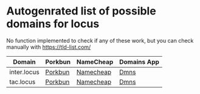 # Autogenrated list of possible domains for locus

No function implemented to check if any of these work, but you can check manually with https://tld-list.com/

| Domain | Porkbun | NameCheap | Domains App |
|---|---|---|---|
| inter.locus | [Porkbun](https://porkbun.com/checkout/search?prb=e814663da1&tlds=&idnLanguage=&search=search&q=inter.locus) | [Namecheap](https://www.namecheap.com/domains/registration/results/?domain=inter.locus) | [Dmns](https://dmns.app/domains?q=inter.locus) |
| tac.locus | [Porkbun](https://porkbun.com/checkout/search?prb=e814663da1&tlds=&idnLanguage=&search=search&q=tac.locus) | [Namecheap](https://www.namecheap.com/domains/registration/results/?domain=tac.locus) | [Dmns](https://dmns.app/domains?q=tac.locus) |
